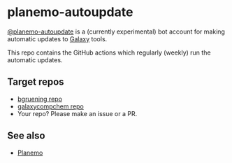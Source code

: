# planemo-autoupdate

[@planemo-autoupdate](https://github.com/planemo-autoupdate) is a (currently experimental) bot account for making automatic updates to [Galaxy](https://github.com/galaxyproject/galaxy) tools.

This repo contains the GitHub actions which regularly (weekly) run the automatic updates.

## Target repos
 * [bgruening repo](https://github.com/bgruening/galaxytools)
 * [galaxycompchem repo](galaxycomputationalchemistry/galaxy-tools-compchem)
 * Your repo? Please make an issue or a PR.

## See also
 * [Planemo](https://github.com/galaxyproject/planemo)

